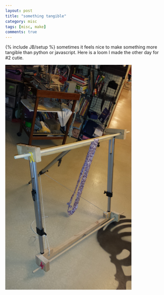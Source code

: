 ```yaml
---
layout: post
title: "something tangible"
category: misc
tags: [misc, make]
comments: true
---
```

{% include JB/setup %}
sometimes it feels nice to make something more tangible than python or javascript.  Here is a loom I made the other day for #2 cutie.
  
  
<img src="/images/loom.jpg" width="400" >
  

